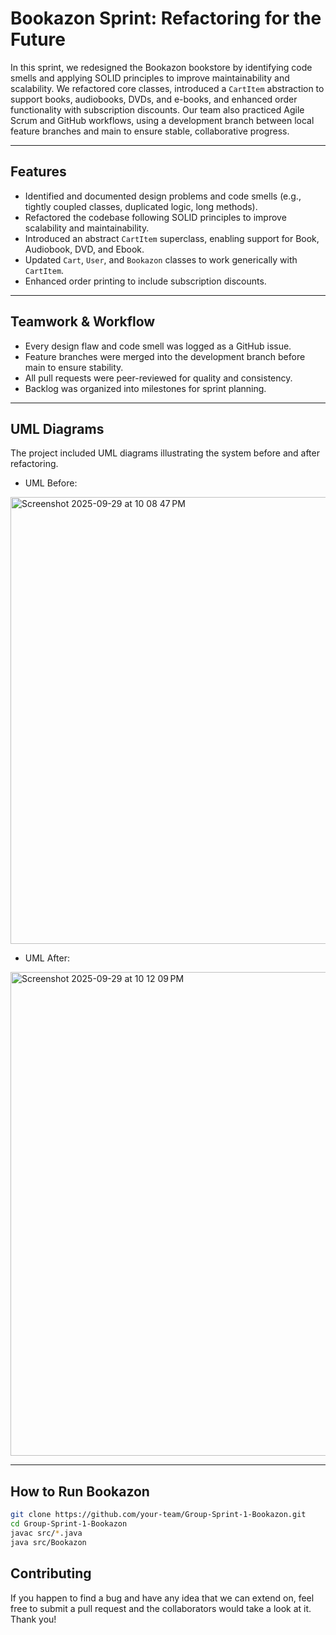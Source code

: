 # Bookazon Sprint: Refactoring for the Future

In this sprint, we redesigned the Bookazon bookstore by identifying code smells and applying SOLID principles to improve maintainability and scalability. We refactored core classes, introduced a `CartItem` abstraction to support books, audiobooks, DVDs, and e-books, and enhanced order functionality with subscription discounts. Our team also practiced Agile Scrum and GitHub workflows, using a development branch between local feature branches and main to ensure stable, collaborative progress.

---

## Features

- Identified and documented design problems and code smells (e.g., tightly coupled classes, duplicated logic, long methods).  
- Refactored the codebase following SOLID principles to improve scalability and maintainability.  
- Introduced an abstract `CartItem` superclass, enabling support for Book, Audiobook, DVD, and Ebook.  
- Updated `Cart`, `User`, and `Bookazon` classes to work generically with `CartItem`.  
- Enhanced order printing to include subscription discounts.  
---

## Teamwork & Workflow

- Every design flaw and code smell was logged as a GitHub issue.  
- Feature branches were merged into the development branch before main to ensure stability.  
- All pull requests were peer-reviewed for quality and consistency.  
- Backlog was organized into milestones for sprint planning.  

---

## UML Diagrams

The project included UML diagrams illustrating the system before and after refactoring.  

- UML Before:

<img width="1351" height="715" alt="Screenshot 2025-09-29 at 10 08 47 PM" src="https://github.com/user-attachments/assets/0663079b-00b9-4961-aebf-069dfaf3c4f1" />

- UML After:
<img width="908" height="774" alt="Screenshot 2025-09-29 at 10 12 09 PM" src="https://github.com/user-attachments/assets/af2caf6d-203b-4bff-8a40-c28efda6a433" />


---

## How to Run Bookazon

```bash
git clone https://github.com/your-team/Group-Sprint-1-Bookazon.git
cd Group-Sprint-1-Bookazon
javac src/*.java
java src/Bookazon

```
## Contributing
If you happen to find a bug and have any idea that we can extend on, feel free to submit a pull request and the collaborators would take a look at it. Thank you!
